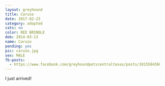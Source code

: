 ```yaml
---
layout: greyhound
title: Caruso
date: 2017-02-23
category: adopted
cats: no
color: RED BRINDLE
dob: 2014-03-13
name: Caruso
pending: yes
pic: caruso.jpg
sex: MALE
fb-posts:
  - https://www.facebook.com/greyhoundpetscentraltexas/posts/10155843600258572:0
---
```


I just arrived!
